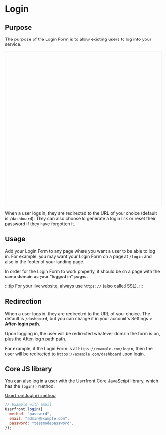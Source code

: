 # Login

## Purpose

The purpose of the Login Form is to allow existing users to log into your service.

<iframe
  :src="`https://test-${ $store.state.activeTenant.tenantId }.userfront.dev/login`"
  frameborder="0"
  style="width:100%;min-height:500px;border:1px solid #eee;"
></iframe>

When a user logs in, they are redirected to the URL of your choice (default is `/dashboard`). They can also choose to generate a login link or reset their password if they have forgotten it.

## Usage

Add your Login Form to any page where you want a user to be able to log in. For example, you may want your Login Form on a page at `/login` and also in the footer of your landing page.

In order for the Login Form to work properly, it should be on a page with the same domain as your "logged in" pages.

:::tip
For your live website, always use `https://` (also called SSL).
:::

## Redirection

When a user logs in, they are redirected to the URL of your choice. The default is `/dashboard`, but you can change it in your account's Settings > **After-login path**.

Upon logging in, the user will be redirected whatever domain the form is on, plus the After-login path path.

For example, if the Login Form is at `https://example.com/login`, then the user will be redirected to `https://example.com/dashboard` upon login.

## Core JS library

You can also log in a user with the Userfront Core JavaScript library, which has the `login()` method.

[Userfront.login() method](/docs/js.html#login-options)

```js
// Example with email
Userfront.login({
  method: "password",
  email: "admin@example.com",
  password: "testmodepassword",
});
```
